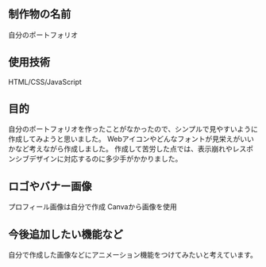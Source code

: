 ## 制作物の名前
自分のポートフォリオ


## 使用技術
HTML/CSS/JavaScript


## 目的
自分のポートフォリオを作ったことがなかったので、シンプルで見やすいように作成してみようと思いました。
Webアイコンやどんなフォントが見栄えがいいかなど考えながら作成しました。
作成して苦労した点では、表示崩れやレスポンシブデザインに対応するのに多少手がかかりました。


## ロゴやバナー画像
プロフィール画像は自分で作成
Canvaから画像を使用


## 今後追加したい機能など
自分で作成した画像などにアニメーション機能をつけてみたいと考えています。
